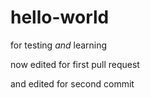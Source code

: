 # hello-world
for testing *and* learning

now edited for first pull request

and edited for second commit
